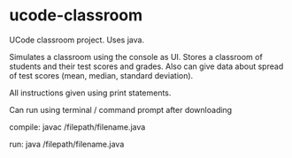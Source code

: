 # ucode-classroom
UCode classroom project. Uses java.

Simulates a classroom using the console as UI. Stores a classroom of students and their test scores and grades. Also can give data about spread of test scores (mean, median, standard deviation).

All instructions given using print statements.

Can run using terminal / command prompt after downloading

compile:
javac /filepath/filename.java

run:
java /filepath/filename.java
